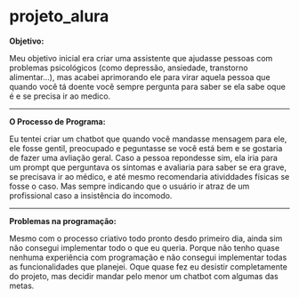 # projeto_alura

**Objetivo:**

Meu objetivo inicial era criar uma assistente que ajudasse pessoas com problemas psicológicos (como depressão, ansiedade, transtorno alimentar...),
mas acabei aprimorando ele para virar aquela pessoa que quando você tá doente você sempre pergunta para saber se ela sabe oque é e se precisa ir ao medico. 



------------------------------------------------------------------------------------

**O Processo de Programa:**

Eu tentei criar um chatbot que quando você mandasse mensagem para ele, ele fosse gentil, preocupado e peguntasse se você está bem e se gostaria de fazer uma avliação geral.
Caso a pessoa repondesse sim, ela iria para um prompt que perguntava os sintomas e avaliaria para saber se era grave, se precisava ir ao médico, e até mesmo recomendaria
atividdades físicas se fosse o caso. Mas sempre indicando que o usuário ir atraz de um profissional caso a insistência do incomodo.



------------------------------------------------------------------------------------

**Problemas na programação:**

Mesmo com o processo criativo todo pronto desdo primeiro dia, ainda sim não consegui implementar todo o que eu queria. Porque não tenho quase nenhuma experiência 
com programação e não consegui implementar todas as funcionalidades que planejei. Oque quase fez eu desistir completamente do projeto, mas decidir mandar pelo menor um 
chatbot com algumas das metas.





